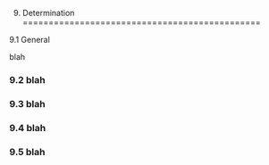9. Determination 
==============================================

9.1 General

 blah
 
 
### 9.2 blah




### 9.3 blah




### 9.4 blah




### 9.5 blah


